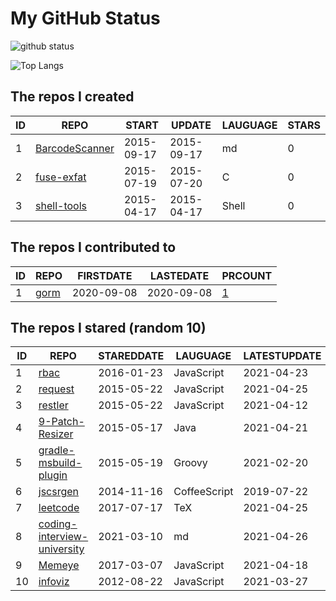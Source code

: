 # My GitHub Status

<img src="https://github-readme-stats-1.yihong0618.vercel.app/api?username=egenchen&show_icons=true&&&hide_title=true&count_private=true" alt="github status" />

![Top Langs](https://github-readme-stats-1.yihong0618.vercel.app/api/top-langs/?username=egenchen&layout=compact)

<!--START_SECTION:my_github-->
## The repos I created
| ID |                             REPO                             |   START    |   UPDATE   | LAUGUAGE | STARS |
|----|--------------------------------------------------------------|------------|------------|----------|-------|
|  1 | [BarcodeScanner](https://github.com/egenchen/BarcodeScanner) | 2015-09-17 | 2015-09-17 | md       |     0 |
|  2 | [fuse-exfat](https://github.com/egenchen/fuse-exfat)         | 2015-07-19 | 2015-07-20 | C        |     0 |
|  3 | [shell-tools](https://github.com/egenchen/shell-tools)       | 2015-04-17 | 2015-04-17 | Shell    |     0 |

## The repos I contributed to
| ID |                  REPO                   | FIRSTDATE  | LASTEDATE  |                                PRCOUNT                                 |
|----|-----------------------------------------|------------|------------|------------------------------------------------------------------------|
|  1 | [gorm](https://github.com/go-gorm/gorm) | 2020-09-08 | 2020-09-08 | [1](https://github.com/go-gorm/gorm/pulls?q=is%3Apr+author%3Aegenchen) |

## The repos I stared (random 10)
| ID |                                         REPO                                          | STAREDDATE |   LAUGUAGE   | LATESTUPDATE |
|----|---------------------------------------------------------------------------------------|------------|--------------|--------------|
|  1 | [rbac](https://github.com/seeden/rbac)                                                | 2016-01-23 | JavaScript   | 2021-04-23   |
|  2 | [request](https://github.com/request/request)                                         | 2015-05-22 | JavaScript   | 2021-04-25   |
|  3 | [restler](https://github.com/danwrong/restler)                                        | 2015-05-22 | JavaScript   | 2021-04-12   |
|  4 | [9-Patch-Resizer](https://github.com/redwarp/9-Patch-Resizer)                         | 2015-05-17 | Java         | 2021-04-21   |
|  5 | [gradle-msbuild-plugin](https://github.com/Itiviti/gradle-msbuild-plugin)             | 2015-05-19 | Groovy       | 2021-02-20   |
|  6 | [jscsrgen](https://github.com/ym/jscsrgen)                                            | 2014-11-16 | CoffeeScript | 2019-07-22   |
|  7 | [leetcode](https://github.com/soulmachine/leetcode)                                   | 2017-07-17 | TeX          | 2021-04-25   |
|  8 | [coding-interview-university](https://github.com/jwasham/coding-interview-university) | 2021-03-10 | md           | 2021-04-26   |
|  9 | [Memeye](https://github.com/JerryC8080/Memeye)                                        | 2017-03-07 | JavaScript   | 2021-04-18   |
| 10 | [infoviz](https://github.com/nocoo/infoviz)                                           | 2012-08-22 | JavaScript   | 2021-03-27   |

<!--END_SECTION:my_github-->
